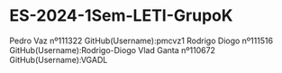 # ES-2024-1Sem-LETI-GrupoK
Pedro Vaz nº111322 GitHub(Username):pmcvz1
Rodrigo Diogo nº111516 GitHub(Username):Rodrigo-Diogo
Vlad Ganta nº110672 GitHub(Username):VGADL

